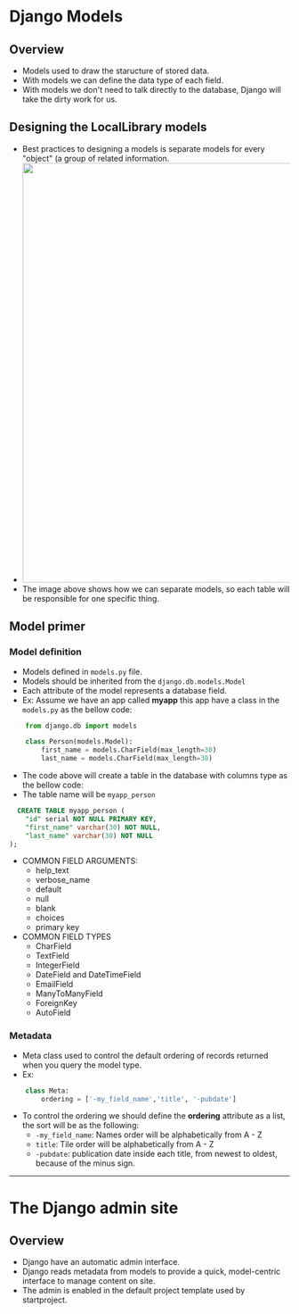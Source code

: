 # Django Models
## Overview 
  - Models used to draw the staructure of stored data.
  - With models we can define the data type of each field.
  - With models we don't need to talk directly to the database, Django will take the dirty work for us.

## Designing the LocalLibrary models
  - Best practices to designing a models is separate models for every "object" (a group of related information.
  - <image src='./class-27-img/local_library_model_uml.svg' style = 'width:47rem;'>
  - The image above shows how we can separate models, so each table will be responsible for one specific thing.
  
## Model primer
### Model definition
  - Models defined in `models.py` file.
  - Models should be inherited from the `django.db.models.Model`
  - Each attribute of the model represents a database field.
  - Ex: Assume we have an app called **myapp** this app have a class in the `models.py` as the bellow code:

```python
    from django.db import models

    class Person(models.Model):
        first_name = models.CharField(max_length=30)
        last_name = models.CharField(max_length=30)
```
  - The code above will create a table in the database with columns type as the bellow code:
  - The table name will be `myapp_person`
```SQL
  CREATE TABLE myapp_person (
    "id" serial NOT NULL PRIMARY KEY,
    "first_name" varchar(30) NOT NULL,
    "last_name" varchar(30) NOT NULL
);
```

  - COMMON FIELD ARGUMENTS:
    - help_text
    - verbose_name
    - default
    - null
    - blank
    - choices
    - primary key
  - COMMON FIELD TYPES
    - CharField
    - TextField
    - IntegerField
    - DateField and DateTimeField
    - EmailField
    - ManyToManyField
    - ForeignKey
    - AutoField
  
### Metadata
  - Meta class used to control the default ordering of records returned when you query the model type.
  - Ex:
```python
    class Meta:
        ordering = ['-my_field_name','title', '-pubdate']
```
  - To control the ordering we should define the **ordering** attribute as a list, the sort will be as the following:
    - `-my_field_name`: Names order will be alphabetically from A - Z
    - `title`: Tile order will be alphabetically from A - Z
    - `-pubdate`: publication date inside each title, from newest to oldest, because of the minus sign.

--- 

# The Django admin site
## Overview
  - Django have an automatic admin interface.
  - Django reads metadata from models to provide a quick, model-centric interface to manage content on site.
  - The admin is enabled in the default project template used by startproject.